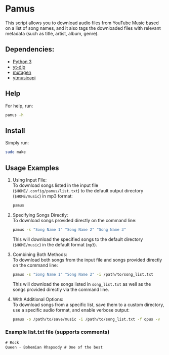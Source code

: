 # Pamus
This script allows you to download audio files from YouTube Music based on a list of song names, and it also tags the downloaded files with relevant metadata (such as title, artist, album, genre).

## Dependencies:
- [Python 3](https://www.python.org)
- [yt-dlp](https://github.com/yt-dlp/yt-dlp)
- [mutagen](https://mutagen.readthedocs.io/en/latest/)
- [ytmusicapi](https://ytmusicapi.readthedocs.io/en/stable/)

## Help
For help, run:
```Bash
pamus -h 
```

## Install
Simply run:
``` Bash
sudo make
```
## Usage Examples

1. Using Input File:  
   To download songs listed in the input file (`$HOME/.config/pamus/list.txt`) to the default output directory (`$HOME/music`) in mp3 format:
   ```bash
   pamus
   ```

2. Specifying Songs Directly:  
   To download songs provided directly on the command line:
   ```bash
   pamus -s "Song Name 1" "Song Name 2" "Song Name 3"
   ```
   This will download the specified songs to the default directory (`$HOME/music`) in the default format (`mp3`).

3. Combining Both Methods:  
   To download both songs from the input file and songs provided directly on the command line:
   ```bash
   pamus -s "Song Name 1" "Song Name 2" -i /path/to/song_list.txt
   ```
   This will download the songs listed in `song_list.txt` as well as the songs provided directly via the command line.

4. With Additional Options:  
   To download songs from a specific list, save them to a custom directory, use a specific audio format, and enable verbose output:
   ```bash
   pamus -o /path/to/save/music -i /path/to/song_list.txt -f opus -v
   ```

### Example list.txt file (supports comments)
```txt
# Rock
Queen - Bohemian Rhapsody # One of the best
```
